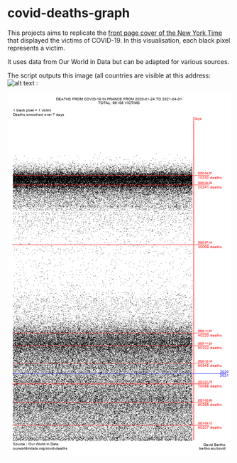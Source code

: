 # covid-deaths-graph

This projects aims to replicate the [front page cover of the New York Time](https://www.nytimes.com/2021/02/21/insider/covid-500k-front-page.html) that displayed the victims of COVID-19. In this visualisation, each black pixel represents a victim.

It uses data from Our World in Data but can be adapted for various sources.

The script outputs this image (all countries are visible at this address: ![alt text](https://bertho.eu/covid "https://bertho.eu/covid") :

![alt text](https://github.com/dbertho/covid-deaths-graph/blob/main/covid_fra.png "COVID Deaths Graph output for France")
